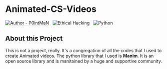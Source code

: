 # Animated-CS-Videos
[![Author - P0intMaN](https://img.shields.io/badge/Author-P0intMaN-2ea44f)](https://github.com/P0intMaN) &nbsp;&nbsp;![Ethical Hacking ](https://img.shields.io/badge/Ethical_Hacking_-red) &nbsp;&nbsp;![Python](https://img.shields.io/badge/Python-blue) &nbsp;&nbsp;

## About this Project
This is not a project, really. It's a congregation of all the codes that I used to create Animated videos. The python library that I used is **Manim**. It is an open source library and is manitained by a huge and supportive community.
